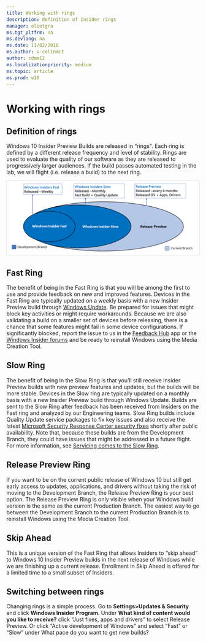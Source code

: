 ```yaml
---
title: Working with rings
description: definition of Insider rings 
manager: eliotgra
ms.tgt_pltfrm: na
ms.devlang: na
ms.date: 11/02/2018
ms.author: v-colinmit
author: cdmm12
ms.localizationpriority: medium
ms.topic: article
ms.prod: w10
---
```


# Working with rings

## Definition of rings
Windows 10 Insider Preview Builds are released in “rings". Each ring is defined by a different release frequency and level of stability. Rings are used to evaluate the quality of our software as they are released to progressively larger audiences. If the build passes automated testing in the lab, we will flight (i.e. release a build) to the next ring. 


![Ring Theory](images/Rings4.png "Windows Insider Preview Rings")

## Fast Ring
The benefit of being in the Fast Ring is that you will be among the first to use and provide feedback on new and improved features. Devices in the Fast Ring are typically updated on a weekly basis with a new Insider Preview build through [Windows Update](https://docs.microsoft.com/windows/deployment/update/windows-update-overview). Be prepared for issues that might block key activities or might require workarounds. Because we are also validating a build on a smaller set of devices before releasing, there is a chance that some features might fail in some device configurations. If significantly blocked, report the issue to us in the [Feedback Hub](feedback-hub:///) app or the [Windows Insider forums](https://social.technet.microsoft.com/Forums/en-US/home?forum=WindowsInsiderPreview) and be ready to reinstall Windows using the Media Creation Tool. 

## Slow Ring
The benefit of being in the Slow Ring is that you’ll still receive Insider Preview builds with new preview features and updates, but the builds will be more stable. Devices in the Slow ring are typically updated on a monthly basis with a new Insider Preview build through Windows Update. Builds are sent to the Slow Ring after feedback has been received from Insiders on the Fast ring and analyzed by our Engineering teams. Slow Ring builds include Quality Update service packages to fix key issues and also receive the latest [Microsoft Security Response Center security fixes](https://blogs.technet.microsoft.com/msrc/) shortly after public availability. Note that, because these builds are from the Development Branch, they could have issues that might be addressed in a future flight. For more information, see [Servicing comes to the Slow Ring](https://insider.windows.com/en-us/articles/servicing-comes-to-the-slow-ring/).

## Release Preview Ring
If you want to be on the current public release of Windows 10 but still get early access to updates, applications, and drivers without taking the risk of moving to the Development Branch, the Release Preview Ring is your best option. The Release Preview Ring is only visible when your Windows build version is the same as the current Production Branch. The easiest way to go between the Development Branch to the current Production Branch is to reinstall Windows using the Media Creation Tool. 

## Skip Ahead
This is a unique version of the Fast Ring that allows Insiders to “skip ahead” to Windows 10 Insider Preview builds in the next release of Windows while we are finishing up a current release. Enrollment in Skip Ahead is offered for a limited time to a small subset of Insiders.

## Switching between rings
Changing rings is a simple process. Go to __Settings>Updates & Security__ and click __Windows Insider Program__. Under __What kind of content would you like to receive?__ click “Just fixes, apps and drivers” to select Release Preview. Or click “Active development of Windows” and select “Fast” or “Slow” under What pace do you want to get new builds? 
